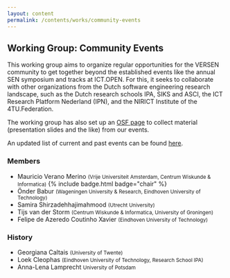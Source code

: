 ```yaml
---
layout: content
permalink: /contents/works/community-events
---
```


## Working Group: Community Events

This working group aims to organize regular opportunities for the VERSEN community to get together beyond the established events like the annual SEN symposium and tracks at ICT.OPEN. For this, it seeks to collaborate with other organizations from the Dutch software engineering research landscape, such as the Dutch research schools IPA, SIKS and ASCI, the ICT Research Platform Nederland (IPN), and the NIRICT Institute of the 4TU.Federation.

The working group has also set up an [OSF page](https://osf.io/mg29a/) to collect material (presentation slides and the like) from our events.

An updated list of current and past events can be found [here](/contents/events).

### Members

* Mauricio Verano Merino <span style="font-size: smaller;">(Vrije Universiteit Amsterdam, Centrum Wiskunde & Informatica)</span> {% include badge.html badge="chair" %}
* Önder Babur <span style="font-size: smaller;">(Wageningen University & Research, Eindhoven University of Technology)</span>
* Samira Shirzadehhajimahmood <span style="font-size: smaller;">(Utrecht University)</span>
* Tijs van der Storm <span style="font-size: smaller;">(Centrum Wiskunde & Informatica, University of Groningen)</span>
* Felipe de Azeredo Coutinho Xavier <span style="font-size: smaller;">(Eindhoven University of Technology)</span>

### History

* Georgiana Caltais <span style="font-size: smaller;">(University of Twente)</span>
* Loek Cleophas <span style="font-size: smaller;">(Eindhoven University of Technology, Research School IPA)</span>
* Anna-Lena Lamprecht <span style="font-size: smaller;">University of Potsdam</span>
